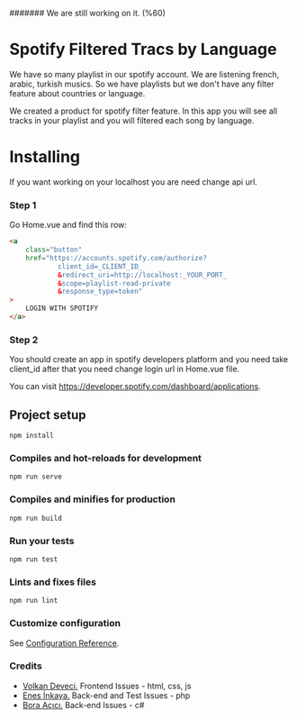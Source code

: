 ####### We are still working on it. (%60)
# Spotify Filtered Tracs by Language
We have so many playlist in our spotify account. We are listening french, arabic, turkish musics. So we have playlists but we don't have any filter feature about countries or language.

We created a product for spotify filter feature. In this app you will see all tracks in your playlist and you will filtered each song by language.

# Installing
If you want working on your localhost you are need change api url.

### Step 1
Go Home.vue and find this row:
```html
<a
    class="button"
    href="https://accounts.spotify.com/authorize?
            client_id=_CLIENT_ID_
            &redirect_uri=http://localhost:_YOUR_PORT_
            &scope=playlist-read-private
            &response_type=token"
>
    LOGIN WITH SPOTIFY
</a>
```
### Step 2
You should create an app in spotify developers platform and you need take client_id after that you need change login url in Home.vue file. 

You can visit https://developer.spotify.com/dashboard/applications.


## Project setup
```
npm install
```

### Compiles and hot-reloads for development
```
npm run serve
```

### Compiles and minifies for production
```
npm run build
```

### Run your tests
```
npm run test
```

### Lints and fixes files
```
npm run lint
```

### Customize configuration
See [Configuration Reference](https://cli.vuejs.org/config/).

### Credits
- [Volkan Deveci.](https://twitter.com/volcanioo) Frontend Issues - html, css, js
- [Enes İnkaya.](https://www.linkedin.com/in/enes-inkaya-8811b4b5/) Back-end and Test Issues - php
- [Bora Açıcı.](https://www.linkedin.com/in/boraacici/) Back-end Issues - c#
